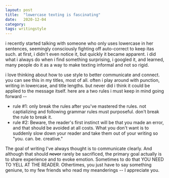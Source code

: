 ```yaml
---
layout: post
title:  "lowercase texting is fascinating"
date:   2020-12-04
category: 
tags: writingstyle
---
```


i recently started talking with someone who only uses lowercase in her sentences, seemingly consciously fighting off auto-correct to keep itas such. at first, i didn't even notice it, but quickly it became apparent. i did what i always do when i find something surprising, i googled it, and learned, many people do it as a way to make texting informal and not so rigid. 

i love thinking about how to use style to better communicate and connect. you can see this in my titles, most of all. often i play around with punction, writing in lowercase, and title lengths. but never did i think it could be applied to the message itself. here are a two rules i must keep in mind going forward --
- rule #1: only break the rules after you've mastered the rules. not captializing and following grammar rules must purposeful. don't break the rule to break it.
- rule #2: Beware, the reader's first instinct will be that you made an error, and that should be avoided at all costs. What you don't want is to suddenly slow down your reader and take them out of your writing so "you. can. be. creative."

The goal of writing I've always thought is to communicate clearly. And although that should ~~never~~ rarely be sacrificed, the primary goal actually is to share experience and to evoke emotion. Sometimes to do that YOU NEED TO YELL AT THE READER. Othertimes, you just have to say something geniune, to my few friends who read my meanderings -- I appreciate you.